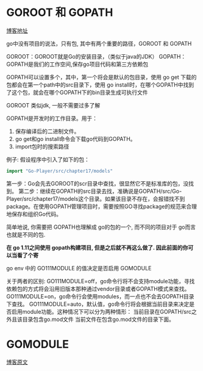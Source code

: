 # GOROOT 和 GOPATH
[博客地址](https://blog.csdn.net/qq_38151401/article/details/105729884)

go中没有项目的说法，只有包, 其中有两个重要的路径，GOROOT 和 GOPATH

GOROOT：GOROOT就是Go的安装目录，（类似于java的JDK）
GOPATH：GOPATH是我们的工作空间,保存go项目代码和第三方依赖包

GOPATH可以设置多个，其中，第一个将会是默认的包目录，使用 go get 下载的包都会在第一个path中的src目录下，使用 go install时，在哪个GOPATH中找到了这个包，就会在哪个GOPATH下的bin目录生成可执行文件

GOROOT 类似jdk, 一般不需要过多了解

GOPATH是开发时的工作目录。用于：

1. 保存编译后的二进制文件。
1. go get和go install命令会下载go代码到GOPATH。
1. import包时的搜索路径

例子: 
假设程序中引入了如下的包：
```go
import "Go-Player/src/chapter17/models"
```

第一步：Go会先去GOROOT的scr目录中查找，很显然它不是标准库的包，没找到。
第二步：继续在GOPATH的src目录去找，准确说是GOPATH/src/Go-Player/src/chapter17/models这个目录。如果该目录不存在，会报错找不到package。在使用GOPATH管理项目时，需要按照GO寻找package的规范来合理地保存和组织Go代码。

简单地说, 你需要把 GOPATH也理解成 go的包的一个, 而不同的项目对于 go而言也就是不同的包.

**在 go 1.11之间使用 gopath构建项目, 但是之后就不再这么做了. 因此前面的你可以当看了个寄**

go env 中的 GO111MODULE 的值决定是否启用 GOMODULE

关于两者的区别: 
GO111MODULE=off，go命令行将不会支持module功能，寻找依赖包的方式将会沿用旧版本那种通过vendor目录或者GOPATH模式来查找。
GO111MODULE=on，go命令行会使用modules，而一点也不会去GOPATH目录下查找。
GO111MODULE=auto，默认值，go命令行将会根据当前目录来决定是否启用module功能。这种情况下可以分为两种情形：
    当前目录在GOPATH/src之外且该目录包含go.mod文件
    当前文件在包含go.mod文件的目录下面。

# GOMODULE
[博客原文](https://blog.csdn.net/sinat_23156865/article/details/100655475)

